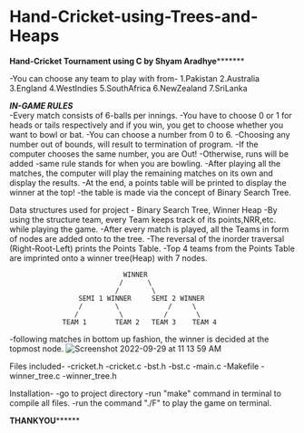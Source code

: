 # Hand-Cricket-using-Trees-and-Heaps

****************Hand-Cricket Tournament using C by Shyam Aradhye***********************

-You can choose any team to play with from-
    1.Pakistan
    2.Australia
    3.England
    4.WestIndies
    5.SouthAfrica
    6.NewZealand
    7.SriLanka
    
***IN-GAME RULES***    
-Every match consists of 6-balls per innings.
-You have to choose 0 or 1 for heads or tails respectively and if you win, you get to choose whether you want to bowl or bat.
-You can choose a number from 0 to 6.
-Choosing any number out of bounds, will result to termination of program.
-If the computer chooses the same number, you are Out!
-Otherwise, runs will be added
-same rule stands for when you are bowling.
-After playing all the matches, the computer will play the remaining matches on its own and display the results.
-At the end, a points table will be printed to display the winner at the top!
-the table is made via the concept of Binary Search Tree.


Data structures used for project - Binary Search Tree, Winner Heap
-By using the structure team, every Team keeps track of its points,NRR,etc. while playing the game.
-After every match is played, all the Teams in form of nodes are added onto to the tree.
-The reversal of the inorder traversal (Right-Root-Left) prints the Points Table.
-Top 4 teams from the Points Table are imprinted onto a winner tree(Heap) with 7 nodes.
                          
                                WINNER
                               /      \ 
                              /        \
                     SEMI 1 WINNER     SEMI 2 WINNER
                     /        \            /     \
                    /          \          /       \
                 TEAM 1       TEAM 2   TEAM 3    TEAM 4
-following matches in bottom up fashion, the winner is decided at the topmost node.
![Screenshot 2022-09-29 at 11 13 59 AM](https://user-images.githubusercontent.com/84189320/192948766-4f082bf8-c1bb-46f9-86cc-93e48599aa8b.png)



Files included-
-cricket.h
-cricket.c
-bst.h
-bst.c
-main.c
-Makefile
-winner_tree.c
-winner_tree.h

Installation-
-go to project directory
-run "make" command in terminal to compile all files.
-run the command "./F" to play the game on terminal.


**************************************THANKYOU********************************************

